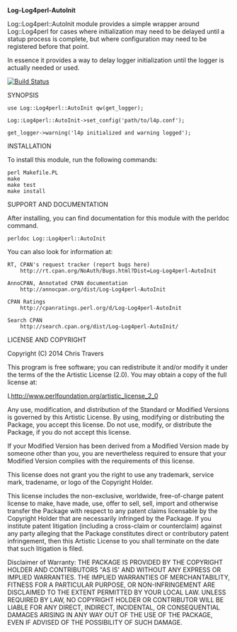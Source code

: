 **Log-Log4perl-AutoInit**

Log::Log4perl::AutoInit module provides a simple wrapper around Log::Log4perl for cases where initialization may need to be delayed until a statup process is complete, but where configuration may need to be registered before that point.

In essence it provides a way to delay logger initialization until the logger is actually needed or used.

[![Build Status](https://travis-ci.org/binary-com/perl-Log-Log4perl-AutoInit.svg?branch=master)](https://travis-ci.org/binary-com/perl-Log-Log4perl-AutoInit)


SYNOPSIS

    use Log::Log4perl::AutoInit qw(get_logger);

    Log::Log4perl::AutoInit->set_config('path/to/l4p.conf');

    get_logger->warning('l4p initialized and warning logged');



INSTALLATION

To install this module, run the following commands:

	perl Makefile.PL
	make
	make test
	make install

SUPPORT AND DOCUMENTATION

After installing, you can find documentation for this module with the
perldoc command.

    perldoc Log::Log4perl::AutoInit

You can also look for information at:

    RT, CPAN's request tracker (report bugs here)
        http://rt.cpan.org/NoAuth/Bugs.html?Dist=Log-Log4perl-AutoInit

    AnnoCPAN, Annotated CPAN documentation
        http://annocpan.org/dist/Log-Log4perl-AutoInit

    CPAN Ratings
        http://cpanratings.perl.org/d/Log-Log4perl-AutoInit

    Search CPAN
        http://search.cpan.org/dist/Log-Log4perl-AutoInit/


LICENSE AND COPYRIGHT

Copyright (C) 2014 Chris Travers

This program is free software; you can redistribute it and/or modify it
under the terms of the the Artistic License (2.0). You may obtain a
copy of the full license at:

L<http://www.perlfoundation.org/artistic_license_2_0>

Any use, modification, and distribution of the Standard or Modified
Versions is governed by this Artistic License. By using, modifying or
distributing the Package, you accept this license. Do not use, modify,
or distribute the Package, if you do not accept this license.

If your Modified Version has been derived from a Modified Version made
by someone other than you, you are nevertheless required to ensure that
your Modified Version complies with the requirements of this license.

This license does not grant you the right to use any trademark, service
mark, tradename, or logo of the Copyright Holder.

This license includes the non-exclusive, worldwide, free-of-charge
patent license to make, have made, use, offer to sell, sell, import and
otherwise transfer the Package with respect to any patent claims
licensable by the Copyright Holder that are necessarily infringed by the
Package. If you institute patent litigation (including a cross-claim or
counterclaim) against any party alleging that the Package constitutes
direct or contributory patent infringement, then this Artistic License
to you shall terminate on the date that such litigation is filed.

Disclaimer of Warranty: THE PACKAGE IS PROVIDED BY THE COPYRIGHT HOLDER
AND CONTRIBUTORS "AS IS' AND WITHOUT ANY EXPRESS OR IMPLIED WARRANTIES.
THE IMPLIED WARRANTIES OF MERCHANTABILITY, FITNESS FOR A PARTICULAR
PURPOSE, OR NON-INFRINGEMENT ARE DISCLAIMED TO THE EXTENT PERMITTED BY
YOUR LOCAL LAW. UNLESS REQUIRED BY LAW, NO COPYRIGHT HOLDER OR
CONTRIBUTOR WILL BE LIABLE FOR ANY DIRECT, INDIRECT, INCIDENTAL, OR
CONSEQUENTIAL DAMAGES ARISING IN ANY WAY OUT OF THE USE OF THE PACKAGE,
EVEN IF ADVISED OF THE POSSIBILITY OF SUCH DAMAGE.

